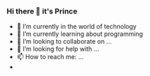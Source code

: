 ### Hi there 👋 it's Prince

- 🔭 I’m currently in the world of technology
- 🌱 I’m currently learning about programming 
- 👯 I’m looking to collaborate on ...
- 🤔 I’m looking for help with ...
- 📫 How to reach me: ...
- 
<!--
**codebyprince/codebyprince** is a ✨ _special_ ✨ repository because its `README.md` (this file) appears on your GitHub profile.

Here are some ideas to get you started:
